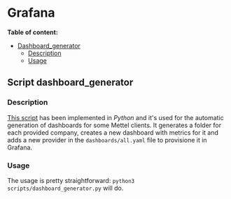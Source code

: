 # Grafana

**Table of content:**

+ [Dashboard_generator](#dashboard_generator)
    - [Description](#dashboard_generator_description)
    - [Usage](#dashboard_generator_usage)

## Script dashboard_generator<a name="dashboard_generator"></a>

### Description <a name="dashboard_generator_description"></a>

[This script](./scripts/dashboard_generator.py) has been implemented in *Python* and it's used for the automatic generation of dashboards for some Mettel clients. It generates a folder for each provided company, creates a new dashboard with metrics for it and adds a new provider in the `dashboards/all.yaml` file to provisione it in Grafana.

### Usage <a name="dashboard_generator_usage"></a>

The usage is pretty straightforward: `python3 scripts/dashboard_generator.py` will do.